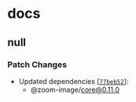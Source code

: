 # docs

## null

### Patch Changes

- Updated dependencies
  [[`77beb52`](https://github.com/willnguyen1312/zoom-image/commit/77beb52e7bbcf676cb0f7b38e0157a940061a09c)]:
  - @zoom-image/core@0.11.0
